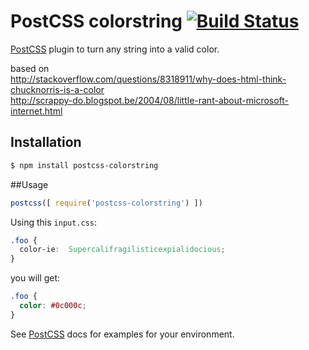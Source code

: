 # PostCSS colorstring [![Build Status](https://travis-ci.org/keukenrolletje/postcss-colorstring.svg?branch=master)](https://travis-ci.org/keukenrolletje/postcss-colorstring)

[PostCSS] plugin to turn any string into a valid color.

based on<br />
http://stackoverflow.com/questions/8318911/why-does-html-think-chucknorris-is-a-color<br />
http://scrappy-do.blogspot.be/2004/08/little-rant-about-microsoft-internet.html

[PostCSS]: https://github.com/postcss/postcss
[ci-img]:  https://travis-ci.org/keukenrolletje/postcss-celebcolors.svg
[ci]:      https://travis-ci.org/keukenrolletje/postcss-celebcolors

## Installation

```bash
$ npm install postcss-colorstring
```

##Usage

```js
postcss([ require('postcss-colorstring') ])
```

Using this `input.css`:
```css
.foo {
  color-ie:  Supercalifragilisticexpialidocious;
}
```
you will get:
```css
.foo {
  color: #0c000c;
}
```

See [PostCSS] docs for examples for your environment.
